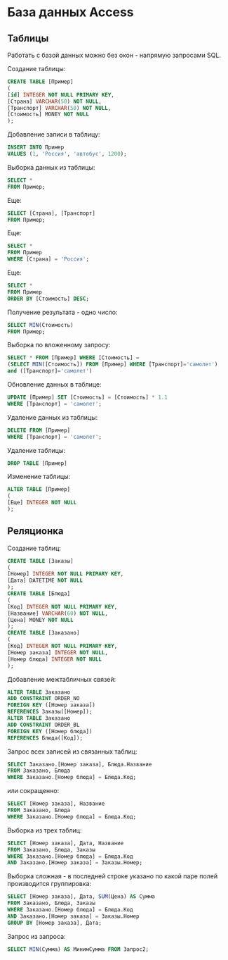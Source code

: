 # База данных Access

## Таблицы

Работать с базой данных можно без окон - напрямую запросами SQL.

Создание таблицы:
```sql
CREATE TABLE [Пример]
(
[id] INTEGER NOT NULL PRIMARY KEY,
[Страна] VARCHAR(50) NOT NULL,
[Транспорт] VARCHAR(50) NOT NULL,
[Стоимость] MONEY NOT NULL
);
```
Добавление записи в таблицу:
```sql
INSERT INTO Пример
VALUES (1, 'Россия', 'автобус', 1200);
```
Выборка данных из таблицы:
```sql
SELECT *
FROM Пример;
```
Еще:
```sql
SELECT [Страна], [Транспорт]
FROM Пример;
```
Еще:
```sql
SELECT *
FROM Пример
WHERE [Страна] = 'Россия';
```
Еще:
```sql
SELECT *
FROM Пример
ORDER BY [Стоимость] DESC;
```
Получение результата - одно число:
```sql
SELECT MIN(Стоимость)
FROM Пример;
```
Выборка по вложенному запросу:
```sql
SELECT * FROM [Пример] WHERE [Стоимость] = 
(SELECT MIN([Стоимость]) FROM [Пример] WHERE [Транспорт]='самолет')
and ([Транспорт]='самолет')
```
Обновление данных в таблице:
```sql
UPDATE [Пример] SET [Стоимость] = [Стоимость] * 1.1
WHERE [Транспорт] = 'самолет'; 
```
Удаление данных из таблицы:
```sql
DELETE FROM [Пример]
WHERE [Транспорт] = 'самолет'; 
```
Удаление таблицы:
```sql
DROP TABLE [Пример]
```
Изменение таблицы:
```sql
ALTER TABLE [Пример]
(
[Еще] INTEGER NOT NULL
);
```

## Реляционка

Создание таблиц:
```sql
CREATE TABLE [Заказы]
(
[Номер] INTEGER NOT NULL PRIMARY KEY,
[Дата] DATETIME NOT NULL
);
CREATE TABLE [Блюда]
(
[Код] INTEGER NOT NULL PRIMARY KEY,
[Название] VARCHAR(60) NOT NULL,
[Цена] MONEY NOT NULL
);
CREATE TABLE [Заказано]
(
[Код] INTEGER NOT NULL PRIMARY KEY,
[Номер заказа] INTEGER NOT NULL,
[Номер блюда] INTEGER NOT NULL
);
```
Добавление межтабличных связей:
```sql
ALTER TABLE Заказано
ADD CONSTRAINT ORDER_NO
FOREIGN KEY ([Номер заказа])
REFERENCES Заказы([Номер]);
ALTER TABLE Заказано
ADD CONSTRAINT ORDER_BL
FOREIGN KEY ([Номер блюда])
REFERENCES Блюда([Код]);
```
Запрос всех записей из связанных таблиц:
```sql
SELECT Заказано.[Номер заказа], Блюда.Название
FROM Заказано, Блюда
WHERE Заказано.[Номер блюда] = Блюда.Код;
```
или сокращенно:
```sql
SELECT [Номер заказа], Название
FROM Заказано, Блюда
WHERE Заказано.[Номер блюда] = Блюда.Код;
```
Выборка из трех таблиц:
```sql
SELECT [Номер заказа], Дата, Название
FROM Заказано, Блюда, Заказы
WHERE Заказано.[Номер блюда] = Блюда.Код
AND Заказано.[Номер заказа] = Заказы.Номер;
```
Выборка сложная - в последней строке указано по какой паре полей производится группировка:
```sql
SELECT [Номер заказа], Дата, SUM(Цена) AS Сумма
FROM Заказано, Блюда, Заказы
WHERE Заказано.[Номер блюда] = Блюда.Код
AND Заказано.[Номер заказа] = Заказы.Номер
GROUP BY [Номер заказа], Дата;
```
Запрос из запроса:
```sql
SELECT MIN(Сумма) AS МинимСумма FROM Запрос2;
```







